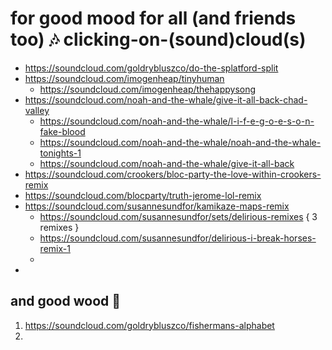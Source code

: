 #  for good mood for all (and friends too)  🎶  clicking-on-(sound)cloud(s)  
- https://soundcloud.com/goldrybluszco/do-the-splatford-split
- https://soundcloud.com/imogenheap/tinyhuman
  - https://soundcloud.com/imogenheap/thehappysong
- https://soundcloud.com/noah-and-the-whale/give-it-all-back-chad-valley
  - https://soundcloud.com/noah-and-the-whale/l-i-f-e-g-o-e-s-o-n-fake-blood
  - https://soundcloud.com/noah-and-the-whale/noah-and-the-whale-tonights-1
  - https://soundcloud.com/noah-and-the-whale/give-it-all-back
- https://soundcloud.com/crookers/bloc-party-the-love-within-crookers-remix
- https://soundcloud.com/blocparty/truth-jerome-lol-remix
- https://soundcloud.com/susannesundfor/kamikaze-maps-remix
  - https://soundcloud.com/susannesundfor/sets/delirious-remixes { 3 remixes }
  - https://soundcloud.com/susannesundfor/delirious-i-break-horses-remix-1
  - 
- 

##  and good wood  🌲 
1. https://soundcloud.com/goldrybluszco/fishermans-alphabet
2. 

